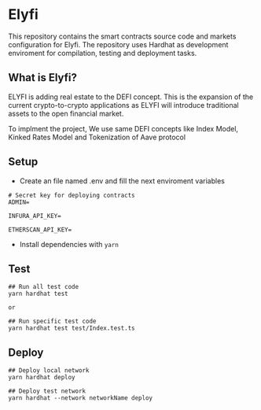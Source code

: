 # Elyfi

This repository contains the smart contracts source code and markets configuration for Elyfi. The repository uses Hardhat as development enviroment for compilation, testing and deployment tasks.

## What is Elyfi?

ELYFI is adding real estate to the DEFI concept. This is the expansion of the current crypto-to-crypto applications as ELYFI will introduce traditional assets to the open financial market.

To implment the project, We use same DEFI concepts like Index Model, Kinked Rates Model and Tokenization of Aave protocol

## Setup

- Create an file named .env and fill the next enviroment variables

```
# Secret key for deploying contracts
ADMIN=

INFURA_API_KEY=

ETHERSCAN_API_KEY=

```

- Install dependencies with `yarn`

## Test

```
## Run all test code
yarn hardhat test

or

## Run specific test code
yarn hardhat test test/Index.test.ts

```

## Deploy

```
## Deploy local network
yarn hardhat deploy

## Deploy test network
yarn hardhat --network networkName deploy
```
